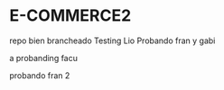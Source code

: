 # E-COMMERCE2

repo bien brancheado
Testing Lio
Probando fran y gabi

a
probanding facu

probando fran 2
